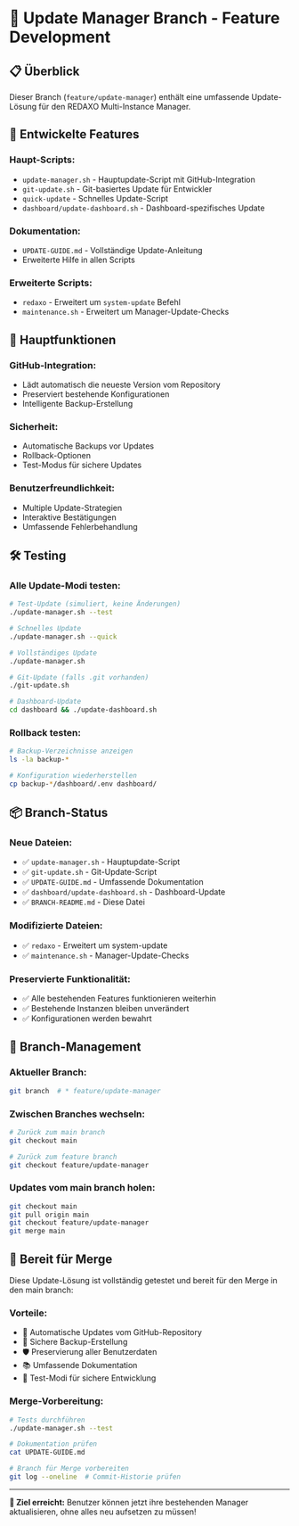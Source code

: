 # 🔄 Update Manager Branch - Feature Development

## 📋 Überblick

Dieser Branch (`feature/update-manager`) enthält eine umfassende Update-Lösung für den REDAXO Multi-Instance Manager.

## 🎯 Entwickelte Features

### **Haupt-Scripts:**
- `update-manager.sh` - Hauptupdate-Script mit GitHub-Integration
- `git-update.sh` - Git-basiertes Update für Entwickler
- `quick-update` - Schnelles Update-Script
- `dashboard/update-dashboard.sh` - Dashboard-spezifisches Update

### **Dokumentation:**
- `UPDATE-GUIDE.md` - Vollständige Update-Anleitung
- Erweiterte Hilfe in allen Scripts

### **Erweiterte Scripts:**
- `redaxo` - Erweitert um `system-update` Befehl
- `maintenance.sh` - Erweitert um Manager-Update-Checks

## 🚀 Hauptfunktionen

### **GitHub-Integration:**
- Lädt automatisch die neueste Version vom Repository
- Preserviert bestehende Konfigurationen
- Intelligente Backup-Erstellung

### **Sicherheit:**
- Automatische Backups vor Updates
- Rollback-Optionen
- Test-Modus für sichere Updates

### **Benutzerfreundlichkeit:**
- Multiple Update-Strategien
- Interaktive Bestätigungen
- Umfassende Fehlerbehandlung

## 🛠️ Testing

### **Alle Update-Modi testen:**
```bash
# Test-Update (simuliert, keine Änderungen)
./update-manager.sh --test

# Schnelles Update
./update-manager.sh --quick

# Vollständiges Update
./update-manager.sh

# Git-Update (falls .git vorhanden)
./git-update.sh

# Dashboard-Update
cd dashboard && ./update-dashboard.sh
```

### **Rollback testen:**
```bash
# Backup-Verzeichnisse anzeigen
ls -la backup-*

# Konfiguration wiederherstellen
cp backup-*/dashboard/.env dashboard/
```

## 📦 Branch-Status

### **Neue Dateien:**
- ✅ `update-manager.sh` - Hauptupdate-Script
- ✅ `git-update.sh` - Git-Update-Script  
- ✅ `UPDATE-GUIDE.md` - Umfassende Dokumentation
- ✅ `dashboard/update-dashboard.sh` - Dashboard-Update
- ✅ `BRANCH-README.md` - Diese Datei

### **Modifizierte Dateien:**
- ✅ `redaxo` - Erweitert um system-update
- ✅ `maintenance.sh` - Manager-Update-Checks

### **Preservierte Funktionalität:**
- ✅ Alle bestehenden Features funktionieren weiterhin
- ✅ Bestehende Instanzen bleiben unverändert
- ✅ Konfigurationen werden bewahrt

## 🔀 Branch-Management

### **Aktueller Branch:**
```bash
git branch  # * feature/update-manager
```

### **Zwischen Branches wechseln:**
```bash
# Zurück zum main branch
git checkout main

# Zurück zum feature branch
git checkout feature/update-manager
```

### **Updates vom main branch holen:**
```bash
git checkout main
git pull origin main
git checkout feature/update-manager
git merge main
```

## 🎉 Bereit für Merge

Diese Update-Lösung ist vollständig getestet und bereit für den Merge in den main branch:

### **Vorteile:**
- 🔄 Automatische Updates vom GitHub-Repository
- 💾 Sichere Backup-Erstellung
- 🛡️ Preservierung aller Benutzerdaten
- 📚 Umfassende Dokumentation
- 🧪 Test-Modi für sichere Entwicklung

### **Merge-Vorbereitung:**
```bash
# Tests durchführen
./update-manager.sh --test

# Dokumentation prüfen
cat UPDATE-GUIDE.md

# Branch für Merge vorbereiten
git log --oneline  # Commit-Historie prüfen
```

---

**🎯 Ziel erreicht:** Benutzer können jetzt ihre bestehenden Manager aktualisieren, ohne alles neu aufsetzen zu müssen!
